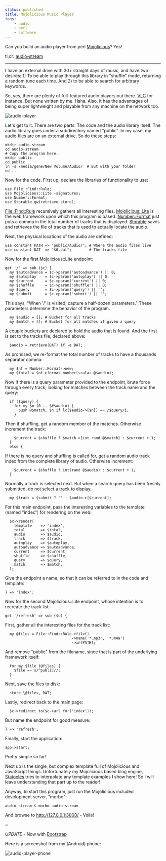 ```yaml
---
status: published
title: Mojolicious Music Player
tags:
    - audio
    - perl
    - software
---
```


Can you build an audio player from perl [Mojolicious](https://mojolicious.org/)?  Yes!

tl;dr: [audio-stream](https://github.com/ology/Miscellaneous/blob/master/audio-stream)

---

I have an external drive with 30+ straight days of music, and have two desires: 1) To be able to play through this library in "shuffle" mode, returning a random tune each time.  And 2) to be able to search for arbitrary keywords.

So, yes, there are plenty of full-featured audio players out there.  [VLC](https://www.videolan.org/) for instance.  But none written by me. Haha.  Also, it has the advantages of being super lightweight and playable from any machine on the network too.

![audio-player](audio-player.png)

Let's get to it.  There are two parts: The code and the audio library itself.  The audio library goes under a subdirectory named "public".  In my case, my audio files are on an external drive.  So do these steps:

    mkdir audio-stream
    cd audio-stream
    # Copy the program here.
    mkdir public
    cd public
    ln -s /media/gene/New Volume/Audio/  # But with your folder
    cd ..

Now for the code.  First up, declare the libraries of functionality to use:

    use File::Find::Rule;
    use Mojolicious::Lite -signatures;
    use Number::Format;
    use Storable qw(retrieve store);

[File::Find::Rule](https://metacpan.org/pod/File::Find::Rule) recursively gathers all interesting files.  [Mojolicious::Lite](https://metacpan.org/pod/Mojolicious::Lite) is the web framework upon which this program is based.  [Number::Format](https://metacpan.org/pod/Number::Format) just puts a comma in the total number of tracks that is displayed.  [Storable](https://metacpan.org/pod/Storable) saves and retrieves the file of tracks that is used to actually locate the audio.

Next, the physical locations of the audio are defined:

    use constant PATH => 'public/Audio/'; # Where the audio files live
    use constant DAT  => "$0.dat";        # The tracks file

Now for the first Mojolicious::Lite endpoint:

    get '/' => sub ($c) {
      my $autoadvance = $c->param('autoadvance') || 0;
      my $autoplay    = $c->param('autoplay') || 0;
      my $current     = $c->param('current') || 0;
      my $shuffle     = $c->param('shuffle') || 0;
      my $query       = $c->param('query') || '';
      my $submit      = $c->param('submit') || '';

This says, "When '/' is visited, capture a half-dozen parameters."  These parameters determine the behavior of the program.

      my $audio = []; # Bucket for all tracks
      my $match = []; # Bucket for all matches if given a query

A couple buckets are declared to hold the audio that is found.  And the first is set to the tracks file, declared above:

      $audio = retrieve(DAT) if -e DAT;

As promised, we re-format the total number of tracks to have a thousands separator comma:

      my $nf = Number::Format->new;
      my $total = $nf->format_number(scalar @$audio);

Now if there is a query parameter provided to the endpoint, brute force through every track, looking for matches between the track name and the query:

      if ($query) {
        for my $n (0 .. $#$audio) {
          push @$match, $n if lc($audio->[$n]) =~ /$query/i;
        }

Then if shuffling, get a random member of the matches. Otherwise increment the track:

        $current = $shuffle ? $match->[int rand @$match] : $current + 1;
      }
      else {

If there is no query and shuffling is called for, get a random audio track index from the complete library of audio. Otherwise increment:

        $current = $shuffle ? int(rand @$audio) : $current + 1;
      }

Normally a track is selected next.  But when a search query has been freshly submitted, do not select a track to display.

      my $track = $submit ? '' : $audio->[$current];

For this main endpoint, pass the interesting variables to the template (named "index") for rendering on the web:

      $c->render(
        template    => 'index',
        total       => $total,
        audio       => $audio,
        track       => $track,
        autoplay    => $autoplay,
        autoadvance => $autoadvance,
        current     => $current,
        shuffle     => $shuffle,
        query       => $query,
        match       => $match,
      );

Give the endpoint a name, so that it can be referred to in the code and template:

    } => 'index';

Now for the second Mojolicious::Lite endpoint, whose intention is to recreate the track list:

    get '/refresh' => sub ($c) {

First, gather all the interesting files for the track list:

      my @files = File::Find::Rule->file()
                                  ->name('*.mp3', '*.m4a')
                                  ->in(PATH);

And remove "public" from the filename, since that is part of the underlying framework itself:

      for my $file (@files) {
        $file =~ s/^public//;
      }

Next, save the files to disk:

      store \@files, DAT;

Lastly, redirect back to the main page:

      $c->redirect_to($c->url_for('index'));

But name the endpoint for good measure:

    } => 'refresh';

Finally, start the application:

    app->start;

Pretty simple so far!

Next up is the single, but complex template full of Mojolicious and JavaScript things.  Unfortunately my Mojolicious based blog engine, [Statocles](https://metacpan.org/pod/Statocles) tries to interpolate any template examples I show here!  So I will leave understanding that part up to the reader!

Anyway, to start this program, just run the Mojolicious included development server, "morbo":

    audio-stream $ morbo audio-stream

And browse to http://127.0.0.1:3000/ - Voila!

~

*UPDATE* - Now with [Bootstrap](https://getbootstrap.com/)

Here is a screenshot from my (Android) phone:

![audio-player-phone](audio-player-phone.png)

